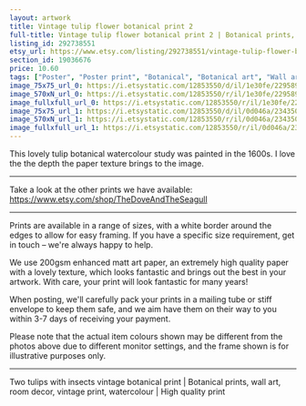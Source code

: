 ```yaml
---
layout: artwork
title: Vintage tulip flower botanical print 2 
full-title: Vintage tulip flower botanical print 2 | Botanical prints, wall art, room decor, vintage print, watercolour, spring | High quality print
listing_id: 292738551
etsy_url: https://www.etsy.com/listing/292738551/vintage-tulip-flower-botanical-print-2?utm_source=ds&utm_medium=api&utm_campaign=api
section_id: 19036676
price: 10.60
tags: ["Poster", "Poster print", "Botanical", "Botanical art", "Wall art", "Botanical poster", "Vintage", "Plant", "Watercolour", "Tulip", "Insects", "Flower"]
image_75x75_url_0: https://i.etsystatic.com/12853550/d/il/1e30fe/2295894182/il_75x75.2295894182_n5ot.jpg?version=0
image_570xN_url_0: https://i.etsystatic.com/12853550/r/il/1e30fe/2295894182/il_570xN.2295894182_n5ot.jpg
image_fullxfull_url_0: https://i.etsystatic.com/12853550/r/il/1e30fe/2295894182/il_fullxfull.2295894182_n5ot.jpg
image_75x75_url_1: https://i.etsystatic.com/12853550/d/il/0d046a/2343503001/il_75x75.2343503001_9aab.jpg?version=0
image_570xN_url_1: https://i.etsystatic.com/12853550/r/il/0d046a/2343503001/il_570xN.2343503001_9aab.jpg
image_fullxfull_url_1: https://i.etsystatic.com/12853550/r/il/0d046a/2343503001/il_fullxfull.2343503001_9aab.jpg
---
```

This lovely tulip botanical watercolour study was painted in the 1600s. I love the the depth the paper texture brings to the image.

---

Take a look at the other prints we have available:
https://www.etsy.com/shop/TheDoveAndTheSeagull

---

Prints are available in a range of sizes, with a white border around the edges to allow for easy framing. If you have a specific size requirement, get in touch – we&#39;re always happy to help.

We use 200gsm enhanced matt art paper, an extremely high quality paper with a lovely texture, which looks fantastic and brings out the best in your artwork. With care, your print will look fantastic for many years!

When posting, we&#39;ll carefully pack your prints in a mailing tube or stiff envelope to keep them safe, and we aim have them on their way to you within 3-7 days of receiving your payment.

Please note that the actual item colours shown may be different from the photos above due to different monitor settings, and the frame shown is for illustrative purposes only.

---

Two tulips with insects vintage botanical print | Botanical prints, wall art, room decor, vintage print, watercolour | High quality print
